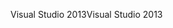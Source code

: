 <span data-ttu-id="233f4-101">Visual Studio 2013</span><span class="sxs-lookup"><span data-stu-id="233f4-101">Visual Studio 2013</span></span>